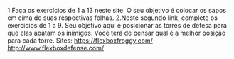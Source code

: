 1.Faça os exercícios de 1 a 13 neste site. O seu objetivo é colocar os sapos em cima de suas respectivas folhas.
2.Neste segundo link, complete os exercícios de 1 a 9. Seu objetivo aqui é posicionar as torres de defesa para que elas abatam os inimigos. Você terá de pensar qual é a melhor posição para cada torre.
Sites:
https://flexboxfroggy.com/
http://www.flexboxdefense.com/
